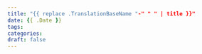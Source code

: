 ```yaml
---
title: "{{ replace .TranslationBaseName "-" " " | title }}"
date: {{ .Date }}
tags:
categories:
draft: false
---
```

